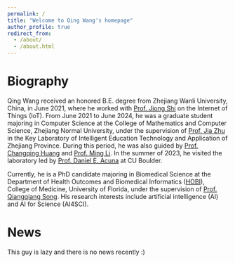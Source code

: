 ```yaml
---
permalink: /
title: "Welcome to Qing Wang's homepage"
author_profile: true
redirect_from: 
  - /about/
  - /about.html
---
```




Biography
======
Qing Wang received an honored B.E. degree from Zhejiang Wanli University, China, in June 2021, where he worked with [Prof. Jiong Shi](https://scholar.google.com/citations?hl=zh-CN&authuser=1&user=i4CxYLwAAAAJ) on the Internet of Things (IoT). From June 2021 to June 2024, he was a graduate student majoring in Computer Science at the College of Mathematics and Computer Science, Zhejiang Normal University, under the supervision of [Prof. Jia Zhu](https://scholar.google.com/citations?user=KO3MIkQAAAAJ&hl=zh-CN) in the Key Laboratory of Intelligent Education Technology and Application of Zhejiang Province. During this period, he was also guided by [Prof. Changqing Huang](https://scholar.google.com/citations?user=C3TSoowAAAAJ&hl=zh-CN) and [Prof. Ming Li](https://scholar.google.com/citations?user=Z7yEoOQAAAAJ&hl=zh-CN). In the summer of 2023, he visited the laboratory led by [Prof. Daniel E. Acuna](https://scholar.google.com/citations?user=GAi23ssAAAAJ&hl=zh-CN&authuser=1&oi=ao) at CU Boulder.

Currently, he is a PhD candidate majoring in Biomedical Science at the Department of Health Outcomes and Biomedical Informatics ([HOBI](https://hobi.med.ufl.edu/)), College of Medicine, University of Florida, under the supervision of [Prof. Qiangqiang Song](https://scholar.google.com/citations?user=wIYviKIAAAAJ&hl=zh-CN). His research interests include artificial intelligence (AI) and AI for Science (AI4SCI).

News
======
This guy is lazy and there is no news recently :)







